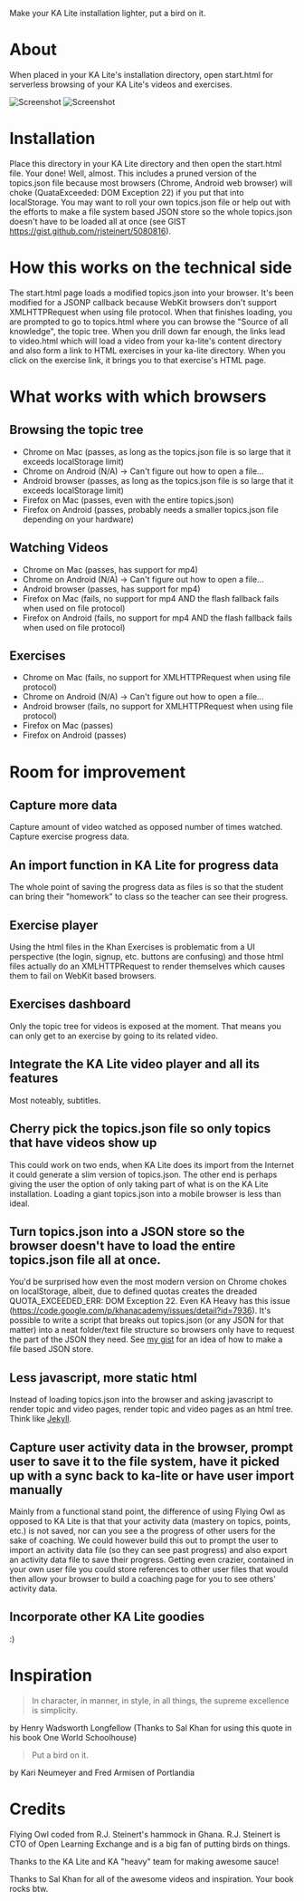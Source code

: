 Make your KA Lite installation lighter, put a bird on it.

# About
When placed in your KA Lite's installation directory, open start.html for serverless browsing of your KA Lite's videos and exercises. 

![Screenshot](https://raw.github.com/open-learning-exchange/Flying-Owl/master/screenshot_1.png)
![Screenshot](https://raw.github.com/open-learning-exchange/Flying-Owl/master/screenshot_2.png)

# Installation
Place this directory in your KA Lite directory and then open the start.html file. Your done! Well, almost.  This includes a pruned version of the topics.json file because most browsers (Chrome, Android web browser) will choke (QuataExceeded: DOM Exception 22) if you put that into localStorage. You may want to roll your own topics.json file or help out with the efforts to make a file system based JSON store so the whole topics.json doesn't have to be loaded all at once (see GIST https://gist.github.com/rjsteinert/5080816). 

# How this works on the technical side 
The start.html page loads a modified topics.json into your browser. It's been modified for a JSONP callback because WebKit browsers don't support XMLHTTPRequest when using file protocol.  When that finishes loading, you are prompted to go to topics.html where you can browse the "Source of all knowledge", the topic tree.  When you drill down far enough, the links lead to video.html which will load a video from your ka-lite's content directory and also form a link to HTML exercises in your ka-lite directory.  When you click on the exercise link, it brings you to that exercise's HTML page.

# What works with which browsers

## Browsing the topic tree
- Chrome on Mac (passes, as long as the topics.json file is so large that it exceeds localStorage limit)
- Chrome on Android (N/A) -> Can't figure out how to open a file...
- Android browser (passes, as long as the topics.json file is so large that it exceeds localStorage limit)
- Firefox on Mac (passes, even with the entire topics.json)
- Firefox on Android (passes, probably needs a smaller topics.json file depending on your hardware)

## Watching Videos
- Chrome on Mac (passes, has support for mp4)
- Chrome on Android (N/A) -> Can't figure out how to open a file...
- Android browser (passes, has support for mp4)
- Firefox on Mac (fails, no support for mp4 AND the flash fallback fails when used on file protocol)
- Firefox on Android (fails, no support for mp4 AND the flash fallback fails when used on file protocol)

## Exercises
- Chrome on Mac (fails, no support for XMLHTTPRequest when using file protocol)
- Chrome on Android (N/A) -> Can't figure out how to open a file...
- Android browser (fails, no support for XMLHTTPRequest when using file protocol)
- Firefox on Mac (passes)
- Firefox on Android (passes)

# Room for improvement

## Capture more data
Capture amount of video watched as opposed number of times watched.  Capture exercise progress data.

## An import function in KA Lite for progress data
The whole point of saving the progress data as files is so that the student can bring their "homework" to class so the teacher can see their progress.

## Exercise player
Using the html files in the Khan Exercises is problematic from a UI perspective (the login, signup, etc. buttons are confusing) and those html files actually do an XMLHTTPRequest to render themselves which causes them to fail on WebKit based browsers.

## Exercises dashboard
Only the topic tree for videos is exposed at the moment. That means you can only get to an exercise by going to its related video.

## Integrate the KA Lite video player and all its features
Most noteably, subtitles.  

## Cherry pick the topics.json file so only topics that have videos show up
This could work on two ends, when KA Lite does its import from the Internet it could generate a slim version of topics.json.  The other end is perhaps giving the user the option of only taking part of what is on the KA Lite installation. Loading a giant topics.json into a mobile browser is less than ideal.

## Turn topics.json into a JSON store so the browser doesn't have to load the entire topics.json file all at once.
You'd be surprised how even the most modern version on Chrome chokes on localStorage, albeit, due to defined quotas creates the dreaded QUOTA_EXCEEDED_ERR: DOM Exception 22.  Even KA Heavy has this issue (https://code.google.com/p/khanacademy/issues/detail?id=7936).  It's possible to write a script that breaks out topics.json (or any JSON for that matter) into a neat folder/text file structure so browsers only have to request the part of the JSON they need.  See  [my gist](https://gist.github.com/rjsteinert/5080816) for an idea of how to make a file based JSON store.

## Less javascript, more static html
Instead of loading topics.json into the browser and asking javascript to render topic and video pages, render topic and video pages as an html tree. Think like [Jekyll](https://github.com/mojombo/jekyll).

## Capture user activity data in the browser, prompt user to save it to the file system, have it picked up with a sync back to ka-lite or have user import manually
Mainly from a functional stand point, the difference of using Flying Owl as opposed to KA Lite is that that your activity data (mastery on topics, points, etc.) is not saved, nor can you see a the progress of other users for the sake of coaching. We could however build this out to prompt the user to import an activity data file (so they can see past progress) and also export an activity data file to save their progress.  Getting even crazier, contained in your own user file you could store references to other user files that would then allow your browser to build a coaching page for you to see others' activity data. 

## Incorporate other KA Lite goodies
:)

# Inspiration
> In character, in manner, in style, in all things, the supreme excellence is simplicity.

by Henry Wadsworth Longfellow (Thanks to Sal Khan for using this quote in his book One World Schoolhouse) 

> Put a bird on it.

by Kari Neumeyer and Fred Armisen of Portlandia


# Credits
Flying Owl coded from R.J. Steinert's hammock in Ghana.  R.J. Steinert is CTO of Open Learning Exchange and is a big fan of putting birds on things.

Thanks to the KA Lite and KA "heavy" team for making awesome sauce!

Thanks to Sal Khan for all of the awesome videos and inspiration. Your book rocks btw.

